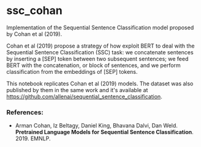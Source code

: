 # ssc_cohan
Implementation of the Sequential Sentence Classification model proposed by Cohan et al (2019).

Cohan et al (2019) propose a strategy of how exploit BERT to deal with the Sequential Sentence Classification (SSC) task: we concatenate sentences by inserting a \[SEP\] token between two subsequent sentences; we feed BERT with the concatenation, or block of sentences, and we perform classification from the embeddings of \[SEP\] tokens.

This notebook replicates Cohan et al (2019) models. The dataset was also published by them in the same work and it's available at https://github.com/allenai/sequential_sentence_classification.

### References:
- Arman Cohan, Iz Beltagy, Daniel King, Bhavana Dalvi, Dan Weld. **Pretrained Language Models for Sequential Sentence Classification**. 2019. EMNLP.
